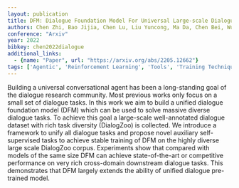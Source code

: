 ```yaml
---
layout: publication
title: DFM: Dialogue Foundation Model For Universal Large-scale Dialogue-oriented Task Learning
authors: Chen Zhi, Bao Jijia, Chen Lu, Liu Yuncong, Ma Da, Chen Bei, Wu Mengyue, Zhu Su, Dong Xin, Ge Fujiang, Miao Qingliang, Lou Jian-guang, Yu Kai
conference: "Arxiv"
year: 2022
bibkey: chen2022dialogue
additional_links:
  - {name: "Paper", url: "https://arxiv.org/abs/2205.12662"}
tags: ['Agentic', 'Reinforcement Learning', 'Tools', 'Training Techniques']
---
```

Building a universal conversational agent has been a long-standing goal of the dialogue research community. Most previous works only focus on a small set of dialogue tasks. In this work we aim to build a unified dialogue foundation model (DFM) which can be used to solve massive diverse dialogue tasks. To achieve this goal a large-scale well-annotated dialogue dataset with rich task diversity (DialogZoo) is collected. We introduce a framework to unify all dialogue tasks and propose novel auxiliary self-supervised tasks to achieve stable training of DFM on the highly diverse large scale DialogZoo corpus. Experiments show that compared with models of the same size DFM can achieve state-of-the-art or competitive performance on very rich cross-domain downstream dialogue tasks. This demonstrates that DFM largely extends the ability of unified dialogue pre-trained model.
